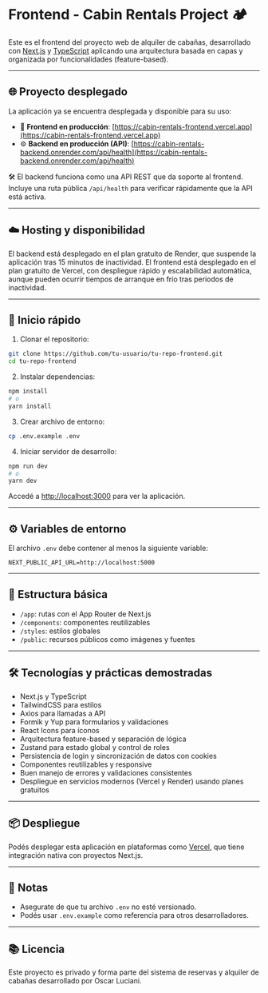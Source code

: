 # Frontend - Cabin Rentals Project 🏕️

Este es el frontend del proyecto web de alquiler de cabañas, desarrollado con [Next.js](https://nextjs.org/) y [TypeScript](https://www.typescriptlang.org/) aplicando una arquitectura basada en capas y organizada por funcionalidades (feature-based).

---

## 🌐 Proyecto desplegado

La aplicación ya se encuentra desplegada y disponible para su uso:

* 🔗 **Frontend en producción**: [https://cabin-rentals-frontend.vercel.app](https://cabin-rentals-frontend.vercel.app)
* ⚙️ **Backend en producción (API)**: [https://cabin-rentals-backend.onrender.com/api/health](https://cabin-rentals-backend.onrender.com/api/health)

🛠️ El backend funciona como una API REST que da soporte al frontend. Incluye una ruta pública `/api/health` para verificar rápidamente que la API está activa.

---

## ☁️ Hosting y disponibilidad

El backend está desplegado en el plan gratuito de Render, que suspende la aplicación tras 15 minutos de inactividad. El frontend está desplegado en el plan gratuito de Vercel, con despliegue rápido y escalabilidad automática, aunque pueden ocurrir tiempos de arranque en frío tras periodos de inactividad.

---

## 🚀 Inicio rápido

1. Clonar el repositorio:

```bash
git clone https://github.com/tu-usuario/tu-repo-frontend.git
cd tu-repo-frontend
```

2. Instalar dependencias:

```bash
npm install
# o
yarn install
```

3. Crear archivo de entorno:

```bash
cp .env.example .env
```

4. Iniciar servidor de desarrollo:

```bash
npm run dev
# o
yarn dev
```

Accedé a [http://localhost:3000](http://localhost:3000) para ver la aplicación.

---

## ⚙️ Variables de entorno

El archivo `.env` debe contener al menos la siguiente variable:

```env
NEXT_PUBLIC_API_URL=http://localhost:5000
```

---

## 📁 Estructura básica

* `/app`: rutas con el App Router de Next.js
* `/components`: componentes reutilizables
* `/styles`: estilos globales
* `/public`: recursos públicos como imágenes y fuentes

---

## 🛠️ Tecnologías y prácticas demostradas

* Next.js y TypeScript
* TailwindCSS para estilos
* Axios para llamadas a API
* Formik y Yup para formularios y validaciones
* React Icons para íconos
* Arquitectura feature-based y separación de lógica
* Zustand para estado global y control de roles
* Persistencia de login y sincronización de datos con cookies
* Componentes reutilizables y responsive
* Buen manejo de errores y validaciones consistentes
* Despliegue en servicios modernos (Vercel y Render) usando planes gratuitos

---

## 📦 Despliegue

Podés desplegar esta aplicación en plataformas como [Vercel](https://vercel.com/), que tiene integración nativa con proyectos Next.js.

---

## 📝 Notas

* Asegurate de que tu archivo `.env` no esté versionado.
* Podés usar `.env.example` como referencia para otros desarrolladores.

---

## 📚 Licencia

Este proyecto es privado y forma parte del sistema de reservas y alquiler de cabañas desarrollado por Oscar Luciani.
